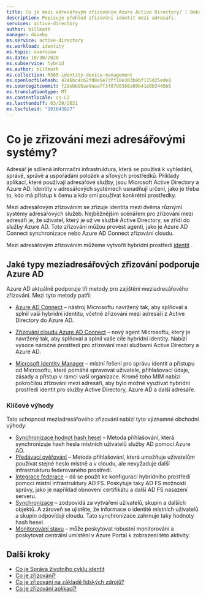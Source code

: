 ```yaml
---
title: Co je mezi adresářovým zřizováním Azure Active Directory? | Dokumentace Microsoftu
description: Popisuje přehled zřizování identit mezi adresáři.
services: active-directory
author: billmath
manager: daveba
ms.service: active-directory
ms.workload: identity
ms.topic: overview
ms.date: 10/30/2020
ms.subservice: hybrid
ms.author: billmath
ms.collection: M365-identity-device-management
ms.openlocfilehash: 4246bc4c62fd8e5e73ff18e383b8bf115d25ede8
ms.sourcegitcommit: f28ebb95ae9aaaff3f87d8388a09b41e0b3445b5
ms.translationtype: MT
ms.contentlocale: cs-CZ
ms.lasthandoff: 03/29/2021
ms.locfileid: "101643827"
---
```

# <a name="what-is-inter-directory-provisioning"></a>Co je zřizování mezi adresářovými systémy?

Adresář je sdílená informační infrastruktura, která se používá k vyhledání, správě, správě a uspořádání položek a síťových prostředků.  Příklady aplikací, které používají adresářové služby, jsou Microsoft Active Directory a Azure AD.  Identity v adresářových systémech usnadňují určení, jako je třeba to, kdo má přístup k čemu a kdo smí používat konkrétní prostředky.

Mezi adresářovým zřizováním se zřizuje identita mezi dvěma různými systémy adresářových služeb.   Nejběžnějším scénářem pro zřizování mezi adresáři je, že uživatel, který je už ve službě Active Directory, se zřídí do služby Azure AD. Toto zřizování můžou provést agenti, jako je Azure AD Connect synchronizace nebo Azure AD Connect zřizování cloudu.

Mezi adresářovým zřizováním můžeme vytvořit hybridní prostředí [identit](../hybrid/whatis-hybrid-identity.md) .


## <a name="what-types-of-inter-directory-provisioning-does-azure-ad-support"></a>Jaké typy meziadresářových zřizování podporuje Azure AD

Azure AD aktuálně podporuje tři metody pro zajištění meziadresářového zřizování. Mezi tyto metody patří:

- [Azure AD Connect](../hybrid/whatis-azure-ad-connect.md) – nástroj Microsoftu navržený tak, aby splňoval a splnil vaši hybridní identitu, včetně zřizování mezi adresáři z Active Directory do Azure AD.

- [Zřizování cloudu Azure AD Connect](../cloud-sync/what-is-cloud-sync.md) – nový agent Microsoftu, který je navržený tak, aby splňoval a splnil vaše cíle hybridní identity.  Nabízí vysoce náročné prostředí pro zřizování mezi službami Active Directory a Azure AD.

- [Microsoft Identity Manager](/microsoft-identity-manager/microsoft-identity-manager-2016) – místní řešení pro správu identit a přístupu od Microsoftu, které pomáhá spravovat uživatele, přihlašovací údaje, zásady a přístup v rámci vaší organizace. Kromě toho MIM nabízí pokročilou zřizování mezi adresáři, aby bylo možné využívat hybridní prostředí identit pro služby Active Directory, Azure AD a další adresáře.

### <a name="key-benefits"></a>Klíčové výhody

Tato schopnost meziadresářového zřizování nabízí tyto významné obchodní výhody:

- [Synchronizace hodnot hash hesel](../hybrid/whatis-phs.md) – Metoda přihlašování, která synchronizuje hash hesla místních uživatelů služby AD pomocí Azure AD.
- [Předávací ověřování](../hybrid/how-to-connect-pta.md) – Metoda přihlašování, která umožňuje uživatelům používat stejné heslo místně a v cloudu, ale nevyžaduje další infrastrukturu federovaného prostředí.
- [Integrace federace](../hybrid/how-to-connect-fed-whatis.md) – dá se použít ke konfiguraci hybridního prostředí pomocí místní infrastruktury AD FS. Poskytuje taky AD FS možnosti správy, jako je například obnovení certifikátu a další AD FS nasazení serveru.
- [Synchronizace](../hybrid/how-to-connect-sync-whatis.md) – zodpovídá za vytváření uživatelů, skupin a dalších objektů.  A zároveň se ujistěte, že informace o identitě místních uživatelů a skupin odpovídají cloudu.  Tato synchronizace zahrnuje taky hodnoty hash hesel.
- [Monitorování stavu](../hybrid/whatis-azure-ad-connect.md) – může poskytovat robustní monitorování a poskytovat centrální umístění v Azure Portal k zobrazení této aktivity. 


## <a name="next-steps"></a>Další kroky 
- [Co je Správa životního cyklu identit](what-is-identity-lifecycle-management.md)
- [Co je zřizování?](what-is-provisioning.md)
- [Co je zřizování na základě lidských zdrojů?](what-is-hr-driven-provisioning.md)
- [Co je zřizování aplikací?](what-is-app-provisioning.md)